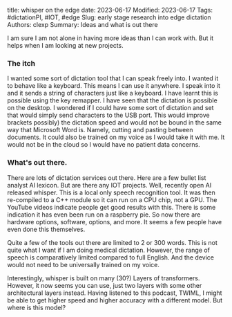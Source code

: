 title: whisper on the edge
date: 2023-06-17
Modified: 2023-06-17
Tags: #dictationPI, #IOT, #edge
Slug: early stage research into edge dictation
Authors: clexp
Summary: Ideas and what is out there



I am sure I am not alone in having more ideas than I can work with. But it helps when I am looking at new projects.
### The itch
I wanted some sort of dictation tool that I can speak freely into. I wanted it to behave like a keyboard. This means I can use it anywhere. I speak into it and it sends a string of characters just like a keyboard. I have learnt this is possible using the key remapper. I have seen that the dictation is possible on the desktop. I wondered if I could have some sort of dictation and set that would simply send characters to the USB port. This would improve brackets possibly) the dictation speed and would not be bound in the same way that Microsoft Word is. Namely, cutting and pasting between documents. It could also be trained on my voice as I would take it with me. It would not be in the cloud so I would have no patient data concerns.

### What's out there.
There are lots of dictation services out there. Here are a few bullet list analyst AI lexicon. But are there any IOT projects. Well, recently open AI released whisper. This is a local only speech recognition tool. It was then re-compiled to a C++ module so it can run on a CPU chip, not a GPU. The YouTube videos indicate people get good results with this. There is some indication it has even been run on a raspberry pie. So now there are hardware options, software, options, and more. It seems a few people have even done this themselves.

Quite a few of the tools out there are limited to 2 or 300 words. This is not quite what I want if I am doing medical dictation. However, the range of speech is comparatively limited compared to full English. And the device would not need to be universally trained on my voice.

Interestingly, whisper is built on many (30?) Layers of transformers. However, it now seems you can use, just two layers with some other architectural layers instead. Having listened to this podcast, TWIML, I might be able to get higher speed and higher accuracy with a different model. But where is this model?

